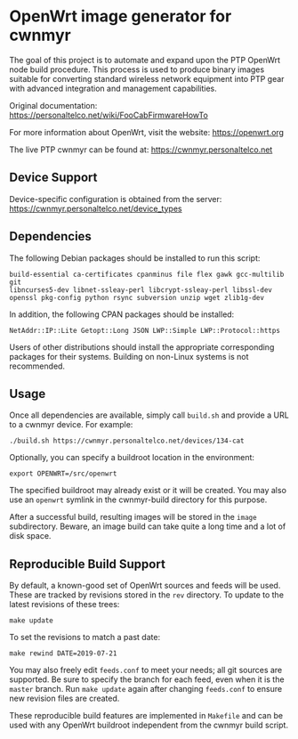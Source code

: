 OpenWrt image generator for cwnmyr
==================================

The goal of this project is to automate and expand upon the PTP OpenWrt node
build procedure. This process is used to produce binary images suitable for
converting standard wireless network equipment into PTP gear with advanced
integration and management capabilities.

Original documentation: https://personaltelco.net/wiki/FooCabFirmwareHowTo

For more information about OpenWrt, visit the website: https://openwrt.org

The live PTP cwnmyr can be found at: https://cwnmyr.personaltelco.net


Device Support
--------------

Device-specific configuration is obtained from the server:
https://cwnmyr.personaltelco.net/device_types


Dependencies
------------

The following Debian packages should be installed to run this script:

    build-essential ca-certificates cpanminus file flex gawk gcc-multilib git
    libncurses5-dev libnet-ssleay-perl libcrypt-ssleay-perl libssl-dev
    openssl pkg-config python rsync subversion unzip wget zlib1g-dev

In addition, the following CPAN packages should be installed:

    NetAddr::IP::Lite Getopt::Long JSON LWP::Simple LWP::Protocol::https

Users of other distributions should install the appropriate corresponding
packages for their systems. Building on non-Linux systems is not recommended.


Usage
-----

Once all dependencies are available, simply call `build.sh` and provide a URL
to a cwnmyr device. For example:

    ./build.sh https://cwnmyr.personaltelco.net/devices/134-cat

Optionally, you can specify a buildroot location in the environment:

    export OPENWRT=/src/openwrt

The specified buildroot may already exist or it will be created. You may
also use an `openwrt` symlink in the cwnmyr-build directory for this purpose.

After a successful build, resulting images will be stored in the `image`
subdirectory. Beware, an image build can take quite a long time and a lot of
disk space.


Reproducible Build Support
--------------------------

By default, a known-good set of OpenWrt sources and feeds will be used.
These are tracked by revisions stored in the `rev` directory. To update to the
latest revisions of these trees:

    make update

To set the revisions to match a past date:

    make rewind DATE=2019-07-21

You may also freely edit `feeds.conf` to meet your needs; all git sources
are supported. Be sure to specify the branch for each feed, even when it
is the `master` branch. Run `make update` again after changing `feeds.conf`
to ensure new revision files are created.

These reproducible build features are implemented in `Makefile` and can be
used with any OpenWrt buildroot independent from the cwnmyr build script.
